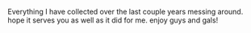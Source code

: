 Everything I have collected over the last couple years messing around. hope it serves you as well as it did for me. enjoy guys and gals!
